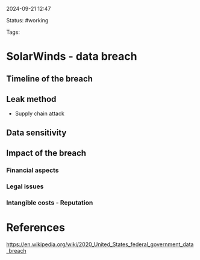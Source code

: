 2024-09-21 12:47

Status: #working 

Tags:  

# SolarWinds - data breach

## Timeline of the breach

## Leak method

- Supply chain attack

## Data sensitivity

## Impact of the breach

### Financial aspects

### Legal issues

### Intangible costs - Reputation


# References

https://en.wikipedia.org/wiki/2020_United_States_federal_government_data_breach